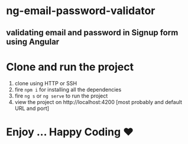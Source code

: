 # ng-email-password-validator
validating email and password in Signup form using Angular
---
# Clone and run the project
1. clone using HTTP or SSH
2. fire ```npm i``` for installing all the dependencies
3. fire ```ng s``` or ```ng serve``` to run the project
4. view the project on http://localhost:4200 [most probably and default URL and port]

# Enjoy ... Happy Coding :heart:

